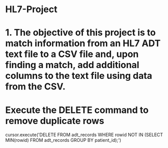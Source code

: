# HL7-Project

# 1. The objective of this project is to match information from an HL7 ADT text file to a CSV file and, upon finding a match, add additional columns to the text file using data from the CSV.


# Execute the DELETE command to remove duplicate rows
cursor.execute('DELETE FROM adt_records WHERE rowid NOT IN (SELECT MIN(rowid) FROM adt_records GROUP BY patient_id);')